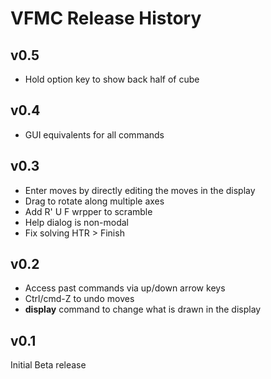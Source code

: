 # VFMC Release History

## v0.5
 - Hold option key to show back half of cube

## v0.4
 - GUI equivalents for all commands

## v0.3
 - Enter moves by directly editing the moves in the display
 - Drag to rotate along multiple axes
 - Add R' U F wrpper to scramble
 - Help dialog is non-modal
 - Fix solving HTR > Finish

## v0.2
 - Access past commands via up/down arrow keys
 - Ctrl/cmd-Z to undo moves
 - **display** command to change what is drawn in the display

## v0.1
Initial Beta release